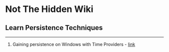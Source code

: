 # Not The Hidden Wiki

## Learn Persistence Techniques
-----

1. Gaining persistence on Windows with Time Providers - [link](https://otter.gitbook.io/red-teaming/articles/gaining-persistence-on-windows-with-time-providers)
